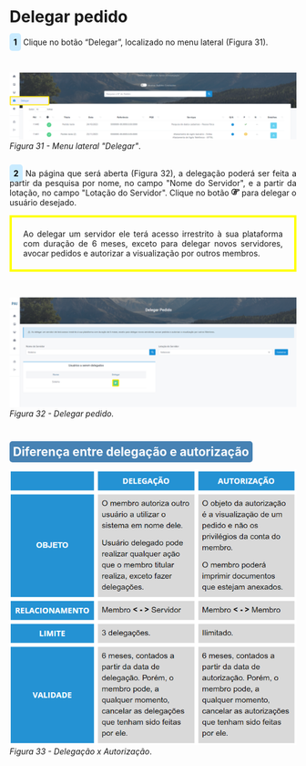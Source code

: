 # Delegar pedido

<p style="text-align: justify;"><span style="background-color: #c9ebff; border-radius: 5px; padding: 7px; color: #000000; font-weight: bold; ">1</span> Clique no botão “Delegar”, localizado no menu lateral (Figura 31).</p><br>

![Login](img/DelegarPedido.png)
*Figura 31 - Menu lateral "Delegar"*. <br><br>

<p style="text-align: justify;"><span style="background-color: #c9ebff; border-radius: 5px; padding: 7px; color: #000000; font-weight: bold; ">2</span> Na página que será aberta (Figura 32), a delegação poderá ser feita a partir da pesquisa por nome, no campo "Nome do Servidor", e a partir da lotação, no campo "Lotação do Servidor". Clique no botão  <svg xmlns="http://www.w3.org/2000/svg" height="1em" viewBox="0 0 512 512"><!--! Font Awesome Free 6.4.2 by @fontawesome - https://fontawesome.com License - https://fontawesome.com/license (Commercial License) Copyright 2023 Fonticons, Inc. --><path d="M448 128l-177.6 0c1 5.2 1.6 10.5 1.6 16l0 16 32 0 144 0c8.8 0 16-7.2 16-16s-7.2-16-16-16zM224 144c0-17.7-14.3-32-32-32c0 0 0 0 0 0l-24 0c-66.3 0-120 53.7-120 120l0 48c0 52.5 33.7 97.1 80.7 113.4c-.5-3.1-.7-6.2-.7-9.4c0-20 9.2-37.9 23.6-49.7c-4.9-9-7.6-19.4-7.6-30.3c0-15.1 5.3-29 14-40c-8.8-11-14-24.9-14-40l0-40c0-13.3 10.7-24 24-24s24 10.7 24 24l0 40c0 8.8 7.2 16 16 16s16-7.2 16-16l0-40 0-40zM192 64s0 0 0 0c18 0 34.6 6 48 16l208 0c35.3 0 64 28.7 64 64s-28.7 64-64 64l-82 0c1.3 5.1 2 10.5 2 16c0 25.3-14.7 47.2-36 57.6c2.6 7 4 14.5 4 22.4c0 20-9.2 37.9-23.6 49.7c4.9 9 7.6 19.4 7.6 30.3c0 35.3-28.7 64-64 64l-64 0-24 0C75.2 448 0 372.8 0 280l0-48C0 139.2 75.2 64 168 64l24 0zm64 336c8.8 0 16-7.2 16-16s-7.2-16-16-16l-48 0-16 0c-8.8 0-16 7.2-16 16s7.2 16 16 16l64 0zm16-176c0 5.5-.7 10.9-2 16l2 0 32 0c8.8 0 16-7.2 16-16s-7.2-16-16-16l-32 0 0 16zm-24 64l-40 0c-8.8 0-16 7.2-16 16s7.2 16 16 16l48 0 16 0c8.8 0 16-7.2 16-16s-7.2-16-16-16l-24 0z" fill="currentColor" d="m21.68 17.65l-7-14a3 3 0 0 0-5.36 0l-7 14a3 3 0 0 0 3.9 4.08l5.37-2.4a1.06 1.06 0 0 1 .82 0l5.37 2.4a3 3 0 0 0 3.9-4.08Zm-2 2a1 1 0 0 1-1.13.22l-5.37-2.39a3 3 0 0 0-2.44 0L5.41 19.9a1 1 0 0 1-1.3-1.35l7-14a1 1 0 0 1 1.78 0l7 14a1 1 0 0 1-.17 1.13Z"/></svg> para delegar o usuário desejado.  </p> 

<p class="atencao" style="text-align: justify; border: 4px solid yellow; padding: 20px;"> Ao delegar um servidor ele terá acesso irrestrito à sua plataforma com duração de 6 meses, exceto para delegar novos servidores, avocar pedidos e autorizar a visualização por outros membros.</p><br>

![Login](img/BotaoDeDelegacao.png)
*Figura 32 - Delegar pedido.* <br><br>

## <span style="background-color: #4682B4; border-radius: 5px; padding: 6px; color: #FFFFFF">Diferença entre delegação e autorização</span>

![Login](img/DelegaçãoAutorização.png)<br>
*Figura 33 - Delegação x Autorização*. <br><br>
